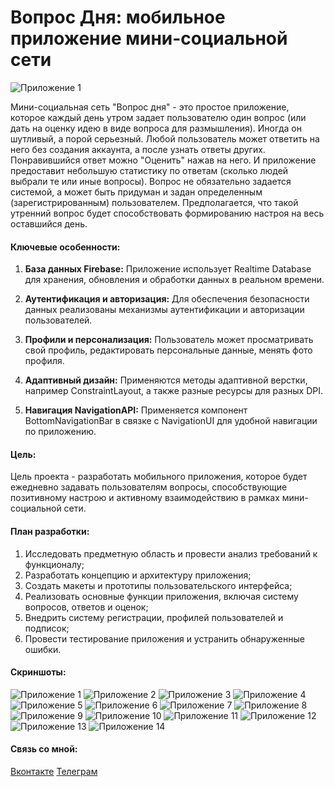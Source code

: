 # Вопрос Дня: мобильное приложение мини-социальной сети

![Приложение 1](screenshots/kino.ico)
  
Мини-социальная сеть "Вопрос дня" - это простое приложение, которое каждый день утром задает пользователю один вопрос (или дать на оценку идею в виде вопроса для размышления). Иногда он шутливый, а порой серьезный. Любой пользователь может ответить на него 
без создания аккаунта, а после узнать ответы других. Понравившийся ответ можно "Оценить" нажав на него. И приложение предоставит небольшую статистику по ответам (сколько людей выбрали те или иные вопросы). Вопрос не обязательно 
задается системой, а может быть придуман и задан определенным (зарегистрированным) пользователем. Предполагается, что такой утренний вопрос будет способствовать формированию настроя на весь оставшийся день. 

  </div>
</div>

#### Ключевые особенности:

1. **База данных Firebase:** Приложение использует Realtime Database для хранения, обновления и обработки данных в реальном времени.

2. **Аутентификация и авторизация:** Для обеспечения безопасности данных реализованы механизмы аутентификации и авторизации пользователей.
  
3. **Профили и персонализация:** Пользователь может просматривать свой профиль, редактировать персональные данные, менять фото профиля.

4. **Адаптивный дизайн:** Применяются методы адаптивной верстки, например ConstraintLayout, а также разные ресурсы для разных DPI.

5. **Навигация NavigationAPI:** Применяется компонент BottomNavigationBar в связке с NavigationUI для удобной навигации по приложению.


#### Цель:

Цель проекта - разработать мобильного приложения, которое будет ежедневно задавать пользователям вопросы, способствующие позитивному настрою и активному взаимодействию в рамках 
мини-социальной сети.


#### План разработки:

1.	Исследовать предметную область и провести анализ требований к функционалу;
2.	Разработать концепцию и архитектуру приложения;
3.	Создать макеты и прототипы пользовательского интерфейса;
4.	Реализовать основные функции приложения, включая систему вопросов, ответов и оценок;
5.	Внедрить систему регистрации, профилей пользователей и подписок;
6.	Провести тестирование приложения и устранить обнаруженные ошибки.

#### Скриншоты:
![Приложение 1](screenshots/1.png)
![Приложение 2](screenshots/2.png)
![Приложение 3](screenshots/3.png)
![Приложение 4](screenshots/4.png)
![Приложение 5](screenshots/5.png)
![Приложение 6](screenshots/6.png)
![Приложение 7](screenshots/7.png)
![Приложение 8](screenshots/8.png)
![Приложение 9](screenshots/9.png)
![Приложение 10](screenshots/10.png)
![Приложение 11](screenshots/11.png)
![Приложение 12](screenshots/12.png)
![Приложение 13](screenshots/13.png)
![Приложение 14](screenshots/14.png)

#### Связь со мной:
[Вконтакте](https://vk.com/true_lnz/)
[Телеграм](https://t.me/lansonz/)

